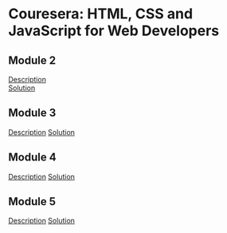 # Couresera: HTML, CSS and JavaScript for Web Developers

## Module 2
<a href="https://github.com/jhu-ep-coursera/fullstack-course4/blob/master/assignments/assignment2/Assignment-2.md">Description</a>
<br>
<a href="https://mamta-padmashali.github.io/Coursera-HTML-CSS-Javascript/module2">Solution</a>
## Module 3
<a href="https://github.com/jhu-ep-coursera/fullstack-course4/blob/master/assignments/assignment3/Assignment-3.md">Description</a>
<a href="https://mamta-padmashali.github.io/Coursera-HTML-CSS-Javascript/module3">Solution</a>
## Module 4
<a href="https://github.com/jhu-ep-coursera/fullstack-course4/blob/master/assignments/assignment4/Assignment-4.md">Description</a>
<a href="#">Solution</a>
## Module 5
<a href="https://github.com/jhu-ep-coursera/fullstack-course4/blob/master/assignments/assignment5/Assignment-5.md">Description</a>
<a href="#">Solution</a>
